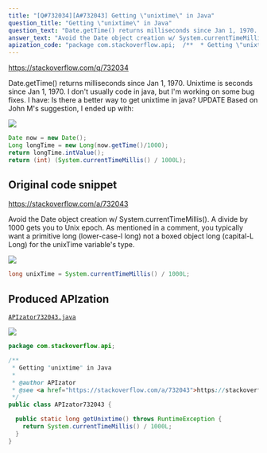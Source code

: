```yaml
---
title: "[Q#732034][A#732043] Getting \"unixtime\" in Java"
question_title: "Getting \"unixtime\" in Java"
question_text: "Date.getTime() returns milliseconds since Jan 1, 1970. Unixtime is seconds since Jan 1, 1970. I don't usually code in java, but I'm working on some bug fixes. I have: Is there a better way to get unixtime in java? UPDATE Based on John M's suggestion, I ended up with:"
answer_text: "Avoid the Date object creation w/ System.currentTimeMillis().  A divide by 1000 gets you to Unix epoch. As mentioned in a comment, you typically want a primitive long (lower-case-l long) not a boxed object long (capital-L Long) for the unixTime variable's type."
apization_code: "package com.stackoverflow.api;  /**  * Getting \"unixtime\" in Java  *  * @author APIzator  * @see <a href=\"https://stackoverflow.com/a/732043\">https://stackoverflow.com/a/732043</a>  */ public class APIzator732043 {    public static long getUnixtime() throws RuntimeException {     return System.currentTimeMillis() / 1000L;   } }"
---
```


https://stackoverflow.com/q/732034

Date.getTime() returns milliseconds since Jan 1, 1970. Unixtime is seconds since Jan 1, 1970. I don&#x27;t usually code in java, but I&#x27;m working on some bug fixes. I have:
Is there a better way to get unixtime in java?
UPDATE
Based on John M&#x27;s suggestion, I ended up with:


<div class="code-logo"><img src="/stackoverflow.png" /></div>

```java
Date now = new Date();      
Long longTime = new Long(now.getTime()/1000);
return longTime.intValue();
return (int) (System.currentTimeMillis() / 1000L);
```


## Original code snippet

https://stackoverflow.com/a/732043

Avoid the Date object creation w/ System.currentTimeMillis().  A divide by 1000 gets you to Unix epoch.
As mentioned in a comment, you typically want a primitive long (lower-case-l long) not a boxed object long (capital-L Long) for the unixTime variable&#x27;s type.

<div class="code-logo"><img src="/stackoverflow.png" /></div>

```java
long unixTime = System.currentTimeMillis() / 1000L;
```

## Produced APIzation

[`APIzator732043.java`](https://github.com/pasqualesalza/apization-temp-data/raw/master/search/APIzator732043.java)

<div class="code-logo"><img src="/apizator.png" /></div>

```java
package com.stackoverflow.api;

/**
 * Getting "unixtime" in Java
 *
 * @author APIzator
 * @see <a href="https://stackoverflow.com/a/732043">https://stackoverflow.com/a/732043</a>
 */
public class APIzator732043 {

  public static long getUnixtime() throws RuntimeException {
    return System.currentTimeMillis() / 1000L;
  }
}

```